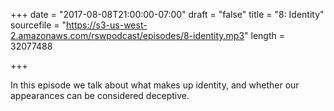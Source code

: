 +++
date = "2017-08-08T21:00:00-07:00"
draft = "false"
title = "8: Identity"
sourcefile = "https://s3-us-west-2.amazonaws.com/rswpodcast/episodes/8-identity.mp3"
length = 32077488

+++

In this episode we talk about what makes up identity, and whether our appearances can be considered deceptive.
